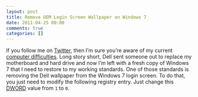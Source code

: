 ```yaml
---
layout: post
title: Remove OEM Login Screen Wallpaper on Windows 7
date: 2011-04-25 00:00
comments: true
categories: []
---
```

<p>If you follow me on <a href="http://twitter.com/mbmccormick" target="_blank">Twitter</a>, then I&rsquo;m sure you&rsquo;re aware of my current <a href="http://twitter.com/mbmccormick/status/58600614942355456" target="_blank">computer difficulties</a>. Long story short, Dell sent someone out to replace my motherboard and hard drive and now I&rsquo;m left with a fresh copy of Windows 7 that I need to restore to my working standards. One of those standards is removing the Dell wallpaper from the Windows 7 login screen. To do that, you just need to modify the following registry entry. Just change this <a href="http://en.wikipedia.org/wiki/Word_%28computing%29" target="_blank">DWORD</a> value from <code>1</code> to <code>0</code>.</p>

<script src="https://gist.github.com/941666.js"> </script>


<p></p>
